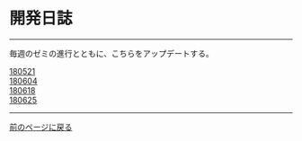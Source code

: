 # 開発日誌
***

毎週のゼミの進行とともに、こちらをアップデートする。

[180521][]  
[180604][]  
[180618][]  
[180625][]

***

[前のページに戻る][]

[180521]: /blog/180521 "開発日誌：180521"
[180604]: /blog/180604 "開発日誌：180604"
[180618]: /blog/180618 "開発日誌：180618"
[180625]: /blog/180625 "開発日誌：180625"
[前のページに戻る]: / "ホームページ"